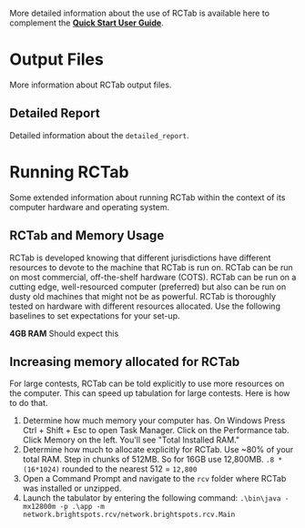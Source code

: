 More detailed information about the use of RCTab is available here to complement the [**Quick Start User Guide**](user_guide.md).


# Output Files
More information about RCTab output files.  

## Detailed Report
Detailed information about the `detailed_report`.

# Running RCTab
Some extended information about running RCTab within the context of its computer hardware and operating system. 

## RCTab and Memory Usage 
RCTab is developed knowing that different jurisdictions have different resources to devote to the machine that RCTab is run on.
RCTab can be run on most commercial, off-the-shelf hardware (COTS). 
RCTab can be run on a cutting edge, well-resourced computer (preferred) but also can be run on dusty old machines that might not be as powerful.
RCTab is thoroughly tested on hardware with different resources allocated. Use the following baselines to set expectations for your set-up.

**4GB RAM**
Should expect this

## Increasing memory allocated for RCTab
For large contests, RCTab can be told explicitly to use more resources on the computer.
This can speed up tabulation for large contests. Here is how to do that.  


1. Determine how much memory your computer has. On Windows Press Ctrl + Shift + Esc to open Task Manager. Click on the Performance tab. Click Memory on the left. You'll see "Total Installed RAM." 
2. Determine how much to allocate explicitly for RCTab. Use ~80% of your total RAM. Step in chunks of 512MB. So for 16GB use 12,800MB. `.8 * (16*1024)` rounded to the nearest 512 = `12,800`  
3. Open a Command Prompt and navigate to the `rcv` folder where RCTab was installed or unzipped.
4. Launch the tabulator by entering the following command: `.\bin\java -mx12800m -p .\app -m network.brightspots.rcv/network.brightspots.rcv.Main`